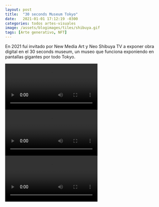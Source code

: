 ```yaml
---
layout: post
title:  "30 seconds Museum Tokyo"
date:   2021-01-01 17:12:19 -0300
categories: todos artes-visuales
image: /assets/blogimages/tiles/shibuya.gif
tags: [Arte generativo, NFT]
---
```

En 2021 fuí invitado por New Media Art y Neo Shibuya TV a exponer obra digital en el 30 seconds museum, un museo que funciona exponiendo en pantallas gigantes por todo Tokyo.

<video autobuffer loop controls><source src="/assets/blogimages/shibuya-1.mp4" type="video/mp4" /></video>
<video autobuffer loop controls><source src="/assets/blogimages/shibuya-2.mp4" type="video/mp4" /></video>
<video autobuffer loop controls><source src="/assets/blogimages/shibuya-3.mp4" type="video/mp4" /></video>
